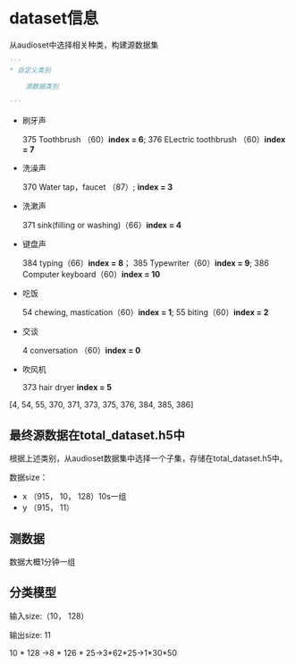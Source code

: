 # dataset信息

从audioset中选择相关种类，构建源数据集

```python
'''
* 自定义类别

	源数据类别

'''
```



* 刷牙声

  375 Toothbrush （60）**index = 6**; 376 ELectric toothbrush （60）**index = 7**

* 洗澡声

  370 Water tap，faucet （87）;  **index = 3**

* 洗漱声

  371 sink(filling or washing)（66）**index = 4**

* 键盘声

  384 typing（66）**index = 8**； 385 Typewriter（60）**index = 9**;  386 Computer keyboard（60）**index = 10**

* 吃饭

  54 chewing, mastication（60）**index = 1**; 55 biting（60）**index = 2**

* 交谈

  4 conversation （60）**index = 0**

* 吹风机

  373 hair dryer **index = 5**

[4, 54, 55, 370, 371,  373, 375, 376, 384, 385, 386] 



## 最终源数据在total_dataset.h5中

根据上述类别，从audioset数据集中选择一个子集，存储在total_dataset.h5中。

数据size：

* x （915， 10， 128）10s一组
* y （915， 11）

## 测数据

数据大概1分钟一组

## 分类模型

输入size:（10， 128）

输出size: 11

10 * 128 ->8 \*  126 \* 25->3\*62\*25->1\*30\*50

